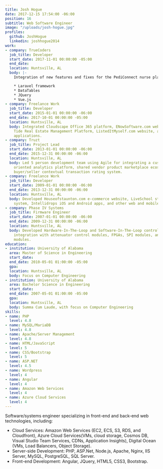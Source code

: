 ```yaml
---
title: Josh Hogue
date: 2017-12-15 17:54:00 -06:00
position: 16
subtitle: Web Software Engineer
image: "/uploads/josh-hogue.jpg"
profiles:
  github: JoshHogue
  linkedin: joshhogue2014
work:
- company: TrueCoders
  job_title: Developer
  start_date: 2017-11-01 00:00:00 -05:00
  end_date: 
  location: Huntsville, AL
  body: |-
    Integration of new features and fixes for the PediConnect nurse platform, including grid-based content editors, new view templates, new controllers, and UI scripting. Worked with:

    * Laravel framework
    * DataTables
    * JQuery
    * Vue.js
- company: Freelance Work
  job_title: Developer
  start_date: 2015-01-01 00:00:00 -06:00
  end_date: 2017-10-01 00:00:00 -05:00
  location: Huntsville, AL
  body: Integrated Cloudscape Office 365 platform, ENowSoftware.com website, Rising
    Tide Real Estate Management Platform, ListedItMyself.com website, and other web
    applications.
- company: Truzt
  job_title: Project Lead
  start_date: 2013-01-01 00:00:00 -06:00
  end_date: 2015-12-31 00:00:00 -06:00
  location: Huntsville, AL
  body: Led 5 person development team using Agile for integrating a custom e-commerce
    oriented analytics platform, shared vendor product marketplace ecosystem, and
    buyer/seller contextual transaction rating system.
- company: Freelance Work
  job_title: Developer
  start_date: 2009-01-01 00:00:00 -06:00
  end_date: 2013-12-31 00:00:00 -06:00
  location: Huntsville, AL
  body: Developed Houseofstaunton.com e-commerce website, LiveSchool student management
    system, Intellidrops iOS and Android apps, and other web and mobile applications.
- company: Phase IV Systems
  job_title: Firmware Engineer
  start_date: 2007-01-01 00:00:00 -06:00
  end_date: 2009-12-31 00:00:00 -06:00
  location: Huntsville, AL
  body: Developed Hardware-In-The-Loop and Software-In-The-Loop control systems. Software
    integration with attenuator control modules, FPGAs, SPI modules, and digital delay
    modules.
education:
- institution: University of Alabama
  area: Master of Science in Engineering
  start_date: 
  end_date: 2010-05-01 01:00:00 -05:00
  gpa: 
  location: Huntsville, AL
  body: Focus on Computer Engineering
- institution: University of Alabama
  area: Bachelor Science in Engineering
  start_date: 
  end_date: 2007-05-01 01:00:00 -05:00
  gpa: 
  location: Huntsville, AL
  body: Summa Cum Laude, with focus on Computer Engineering
skills:
- name: PHP
  level: 4.8
- name: MySQL/MariaDB
  level: 4.8
- name: Apache/Server Management
  level: 4.8
- name: HTML/JavaScript
  level: 5
- name: CSS/Bootstrap
  level: 5
- name: ASP.NET
  level: 4.5
- name: Wordpress
  level: 4
- name: Angular
  level: 4
- name: Amazon Web Services
  level: 4
- name: Azure Cloud Services
  level: 4
---
```


Software/systems engineer specializing in front-end and back-end web technologies, including:

* Cloud Services: Amazon Web Services (EC2, ECS, S3, RDS, and Cloudfront), Azure Cloud Services(VMs, cloud storage, Cosmos DB, Visual Studio Team Services, CDNs, Application Insights), Digital Ocean (VMs, Load Balancers, Object Storage).
* Server-side Development: PHP, ASP.Net, Node.js, Apache, Nginx, IIS Server, MySQL, PostgreSQL, SQL Server.
* Front-end Development: Angular, JQuery, HTML5, CSS3, Bootstrap.